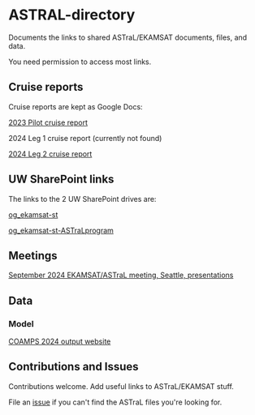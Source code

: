 # ASTRAL-directory
Documents the links to shared ASTraL/EKAMSAT documents, files, and data.

You need permission to access most links.

## Cruise reports
Cruise reports are kept as Google Docs:

[2023 Pilot cruise report](https://drive.google.com/file/d/1K8tr_h823e3XuagnWrFkWh40s7V_9uTQ/view)

2024 Leg 1 cruise report (currently not found)

[2024 Leg 2 cruise report](https://docs.google.com/document/d/1ONCcd3ghVt_y9SvstvhQiCaAU7-s2rwgMv3fvZj4EXo/edit)

## UW SharePoint links
The links to the 2 UW SharePoint drives are:

[og_ekamsat-st](https://uwnetid.sharepoint.com/sites/og_ekamsat-st/Shared%20Documents/Forms/AllItems.aspx)

[og_ekamsat-st-ASTraLprogram](https://uwnetid.sharepoint.com/sites/og_ekamsat-st-ASTraLprogram/Shared%20Documents/Forms/AllItems.aspx)

## Meetings
[September 2024 EKAMSAT/ASTraL meeting, Seattle, presentations](https://uwnetid.sharepoint.com/:f:/r/sites/og_ekamsat-st/Shared%20Documents/Meetings/Seattle%202024?csf=1&web=1&e=JOADqo)

## Data
### Model
[COAMPS 2024 output website](https://cavu.nrlmy.navy.mil/COAMPSOS/exp/BoB5)

## Contributions and Issues
Contributions welcome. Add useful links to ASTraL/EKAMSAT stuff.

File an [issue](https://github.com/deszoeke/ASTRAL-directory/issues) if you can't find the ASTraL files you're looking for.
